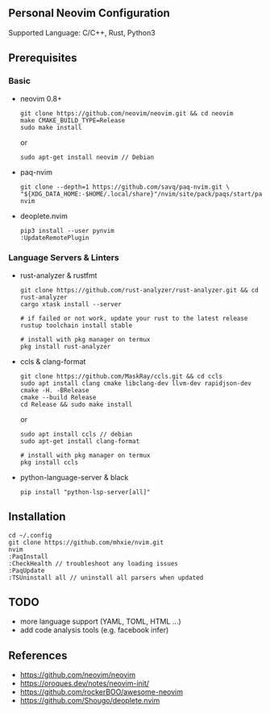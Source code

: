 ## Personal Neovim Configuration

Supported Language: C/C++, Rust, Python3

## Prerequisites

### Basic

* neovim 0.8+

      git clone https://github.com/neovim/neovim.git && cd neovim
      make CMAKE_BUILD_TYPE=Release
      sudo make install

  or

      sudo apt-get install neovim // Debian

* paq-nvim

      git clone --depth=1 https://github.com/savq/paq-nvim.git \
      "${XDG_DATA_HOME:-$HOME/.local/share}"/nvim/site/pack/paqs/start/paq-nvim

* deoplete.nvim

      pip3 install --user pynvim
      :UpdateRemotePlugin

### Language Servers & Linters

* rust-analyzer & rustfmt

      git clone https://github.com/rust-analyzer/rust-analyzer.git && cd rust-analyzer
      cargo xtask install --server

      # if failed or not work, update your rust to the latest release
      rustup toolchain install stable

      # install with pkg manager on termux
      pkg install rust-analyzer

* ccls & clang-format

      git clone https://github.com/MaskRay/ccls.git && cd ccls
      sudo apt install clang cmake libclang-dev llvm-dev rapidjson-dev
      cmake -H. -BRelease
      cmake --build Release
      cd Release && sudo make install

  or

      sudo apt install ccls // debian
      sudo apt-get install clang-format

      # install with pkg manager on termux
      pkg install ccls

* python-language-server & black

      pip install "python-lsp-server[all]"


## Installation

    cd ~/.config
    git clone https://github.com/mhxie/nvim.git
    nvim
    :PaqInstall
    :CheckHealth // troubleshoot any loading issues
    :PaqUpdate
    :TSUninstall all // uninstall all parsers when updated

## TODO

* more language support (YAML, TOML, HTML ...)
* add code analysis tools (e.g. facebook infer)

## References

* https://github.com/neovim/neovim
* https://oroques.dev/notes/neovim-init/
* https://github.com/rockerBOO/awesome-neovim
* https://github.com/Shougo/deoplete.nvim
